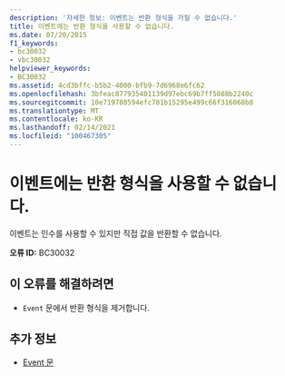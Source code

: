 ```yaml
---
description: '자세한 정보: 이벤트는 반환 형식을 가질 수 없습니다.'
title: 이벤트에는 반환 형식을 사용할 수 없습니다.
ms.date: 07/20/2015
f1_keywords:
- bc30032
- vbc30032
helpviewer_keywords:
- BC30032
ms.assetid: 4cd3bffc-b5b2-4000-bfb9-7d6968e6fc62
ms.openlocfilehash: 3bfeac877935401139d97ebc69b7ff5080b2240c
ms.sourcegitcommit: 10e719780594efc781b15295e499c66f316068b8
ms.translationtype: MT
ms.contentlocale: ko-KR
ms.lasthandoff: 02/14/2021
ms.locfileid: "100467305"
---
```

# <a name="events-cannot-have-a-return-type"></a>이벤트에는 반환 형식을 사용할 수 없습니다.

이벤트는 인수를 사용할 수 있지만 직접 값을 반환할 수 없습니다.  
  
 **오류 ID:** BC30032  
  
## <a name="to-correct-this-error"></a>이 오류를 해결하려면  
  
- `Event` 문에서 반환 형식을 제거합니다.  
  
## <a name="see-also"></a>추가 정보

- [Event 문](../language-reference/statements/event-statement.md)
